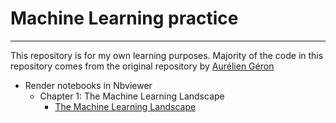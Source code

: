 # Machine Learning practice
------------
This repository is for my own learning purposes. 
Majority of the code in this repository comes from the original repository by [Aurélien Géron](https://github.com/ageron/handson-ml2)

* Render notebooks in Nbviewer
  * Chapter 1: The Machine Learning Landscape
    * [The Machine Learning Landscape](https://nbviewer.jupyter.org/github/veb-101/Machine-Learning-practice/blob/master/Chapter%201/The%20Machine%20Learning%20Landscape.ipynb)